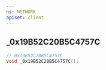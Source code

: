 ```yaml
---
ns: NETWORK
apiset: client
---
```

## _0x19B52C20B5C4757C

```c
// 0x19B52C20B5C4757C
void _0x19B52C20B5C4757C();
```





